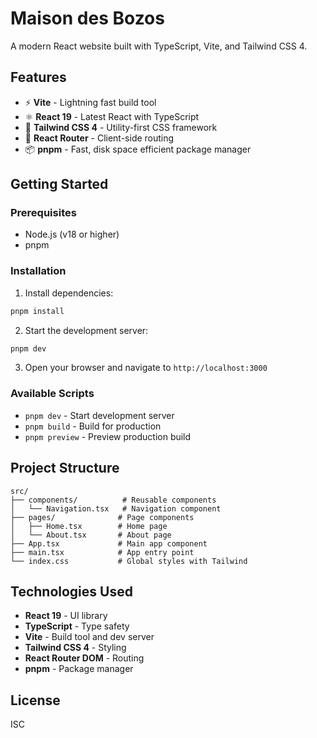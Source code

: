 # Maison des Bozos

A modern React website built with TypeScript, Vite, and Tailwind CSS 4.

## Features

- ⚡ **Vite** - Lightning fast build tool
- ⚛️ **React 19** - Latest React with TypeScript
- 🎨 **Tailwind CSS 4** - Utility-first CSS framework
- 🧭 **React Router** - Client-side routing
- 📦 **pnpm** - Fast, disk space efficient package manager

## Getting Started

### Prerequisites

- Node.js (v18 or higher)
- pnpm

### Installation

1. Install dependencies:
```bash
pnpm install
```

2. Start the development server:
```bash
pnpm dev
```

3. Open your browser and navigate to `http://localhost:3000`

### Available Scripts

- `pnpm dev` - Start development server
- `pnpm build` - Build for production
- `pnpm preview` - Preview production build

## Project Structure

```
src/
├── components/          # Reusable components
│   └── Navigation.tsx   # Navigation component
├── pages/              # Page components
│   ├── Home.tsx        # Home page
│   └── About.tsx       # About page
├── App.tsx             # Main app component
├── main.tsx            # App entry point
└── index.css           # Global styles with Tailwind
```

## Technologies Used

- **React 19** - UI library
- **TypeScript** - Type safety
- **Vite** - Build tool and dev server
- **Tailwind CSS 4** - Styling
- **React Router DOM** - Routing
- **pnpm** - Package manager

## License

ISC
